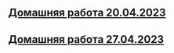 ## [Домашняя работа 20.04.2023](/homeWork/Task.cs)
## [Домашняя работа 27.04.2023](/homeWork2/Program.cs)
